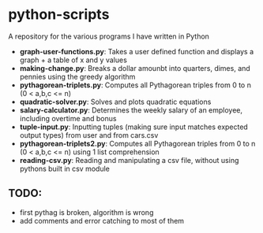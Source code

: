# python-scripts
A repository for the various programs I have written in Python
- **graph-user-functions.py**: Takes a user defined function and displays a graph + a table of x and y values
- **making-change.py**: Breaks a dollar amounbt into quarters, dimes, and pennies using the greedy algorithm
- **pythagorean-triplets.py**: Computes all Pythagorean triples from 0 to n (0 < a,b,c <= n)
- **quadratic-solver.py**: Solves and plots quadratic equations
- **salary-calculator.py**: Determines the weekly salary of an employee, including overtime and bonus
- **tuple-input.py**: Inputting tuples (making sure input matches expected output types) from user and from cars.csv
- **pythagorean-triplets2.py**: Computes all Pythagorean triples from 0 to n (0 < a,b,c <= n) using 1 list comprehension
- **reading-csv.py**: Reading and manipulating a csv file, without using pythons built in csv module

## TODO: 
- first pythag is broken, algorithm is wrong
- add comments and error catching to most of them
